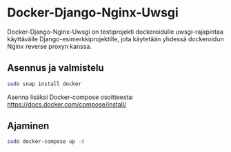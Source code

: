 # Docker-Django-Nginx-Uwsgi

Docker-Django-Nginx-Uwsgi on testiprojekti dockeroidulle
uwsgi-rajapintaa käyttävälle Django-esimerkkiprojektille, 
jota käytetään yhdessä dockeroidun Nginx
reverse proxyn kanssa.

## Asennus ja valmistelu

```bash
sudo snap install docker
```
Asenna lisäksi Docker-compose osoitteesta:
https://docs.docker.com/compose/install/


## Ajaminen

```bash
sudo docker-compose up -d 
```
